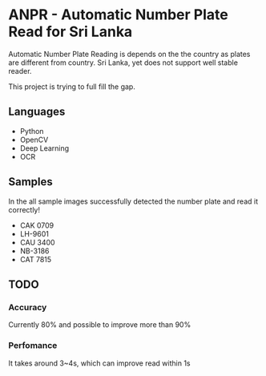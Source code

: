 # ANPR - Automatic Number Plate Read for Sri Lanka

Automatic Number Plate Reading is depends on the the country as plates are different from country. 
Sri Lanka, yet does not support well stable reader. 

This project is trying to full fill the gap.

## Languages
- Python
- OpenCV
- Deep Learning
- OCR

## Samples

In the all sample images successfully detected the number plate and read it correctly!
- CAK 0709
- LH-9601
- CAU 3400
- NB-3186
- CAT 7815

## TODO
### Accuracy 
Currently 80% and possible to improve more than 90%

### Perfomance
It takes around 3~4s, which can improve read within 1s
